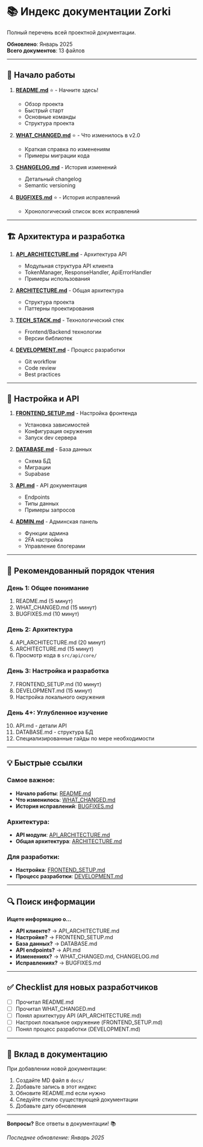 # 📚 Индекс документации Zorki

Полный перечень всей проектной документации.

**Обновлено**: Январь 2025  
**Всего документов**: 13 файлов

---

## 🚀 Начало работы

1. **[README.md](../README.md)** ⭐ - Начните здесь!
   - Обзор проекта
   - Быстрый старт
   - Основные команды
   - Структура проекта

2. **[WHAT_CHANGED.md](../WHAT_CHANGED.md)** ⭐ - Что изменилось в v2.0
   - Краткая справка по изменениям
   - Примеры миграции кода

3. **[CHANGELOG.md](../CHANGELOG.md)** - История изменений
   - Детальный changelog
   - Semantic versioning

4. **[BUGFIXES.md](../BUGFIXES.md)** ⭐ - История исправлений
   - Хронологический список всех исправлений

---

## 🏗️ Архитектура и разработка

1. **[API_ARCHITECTURE.md](API_ARCHITECTURE.md)** - Архитектура API
   - Модульная структура API клиента
   - TokenManager, ResponseHandler, ApiErrorHandler
   - Примеры использования

2. **[ARCHITECTURE.md](ARCHITECTURE.md)** - Общая архитектура
   - Структура проекта
   - Паттерны проектирования

3. **[TECH_STACK.md](TECH_STACK.md)** - Технологический стек
   - Frontend/Backend технологии
   - Версии библиотек

4. **[DEVELOPMENT.md](DEVELOPMENT.md)** - Процесс разработки
   - Git workflow
   - Code review
   - Best practices

---

## 🔧 Настройка и API

1. **[FRONTEND_SETUP.md](FRONTEND_SETUP.md)** - Настройка фронтенда
   - Установка зависимостей
   - Конфигурация окружения
   - Запуск dev сервера

2. **[DATABASE.md](DATABASE.md)** - База данных
   - Схема БД
   - Миграции
   - Supabase

3. **[API.md](API.md)** - API документация
   - Endpoints
   - Типы данных
   - Примеры запросов

4. **[ADMIN.md](ADMIN.md)** - Админская панель
   - Функции админа
   - 2FA настройка
   - Управление блогерами

---

## 🎯 Рекомендованный порядок чтения

### День 1: Общее понимание
1. README.md (5 минут)
2. WHAT_CHANGED.md (15 минут)
3. BUGFIXES.md (10 минут)

### День 2: Архитектура
4. API_ARCHITECTURE.md (20 минут)
5. ARCHITECTURE.md (15 минут)
6. Просмотр кода в `src/api/core/`

### День 3: Настройка и разработка
7. FRONTEND_SETUP.md (10 минут)
8. DEVELOPMENT.md (15 минут)
9. Настройка локального окружения

### День 4+: Углубленное изучение
10. API.md - детали API
11. DATABASE.md - структура БД
12. Специализированные гайды по мере необходимости

---

## 💡 Быстрые ссылки

### Самое важное:
- **Начало работы**: [README.md](../README.md)
- **Что изменилось**: [WHAT_CHANGED.md](../WHAT_CHANGED.md)
- **История исправлений**: [BUGFIXES.md](../BUGFIXES.md)

### Архитектура:
- **API модули**: [API_ARCHITECTURE.md](API_ARCHITECTURE.md)
- **Общая архитектура**: [ARCHITECTURE.md](ARCHITECTURE.md)

### Для разработки:
- **Настройка**: [FRONTEND_SETUP.md](FRONTEND_SETUP.md)
- **Процесс разработки**: [DEVELOPMENT.md](DEVELOPMENT.md)

---

## 🔍 Поиск информации

**Ищете информацию о...**

- **API клиенте?** → API_ARCHITECTURE.md
- **Настройке?** → FRONTEND_SETUP.md
- **База данных?** → DATABASE.md
- **API endpoints?** → API.md
- **Изменениях?** → WHAT_CHANGED.md, CHANGELOG.md
- **Исправлениях?** → BUGFIXES.md

---

## ✅ Checklist для новых разработчиков

- [ ] Прочитал README.md
- [ ] Прочитал WHAT_CHANGED.md
- [ ] Понял архитектуру API (API_ARCHITECTURE.md)
- [ ] Настроил локальное окружение (FRONTEND_SETUP.md)
- [ ] Понял процесс разработки (DEVELOPMENT.md)

---

## 📝 Вклад в документацию

При добавлении новой документации:

1. Создайте MD файл в `docs/`
2. Добавьте запись в этот индекс
3. Обновите README.md если нужно
4. Следуйте стилю существующей документации
5. Добавьте дату обновления

---

**Вопросы?** Все ответы в документации! 📚

_Последнее обновление: Январь 2025_
